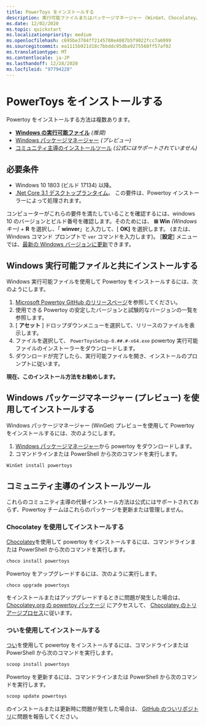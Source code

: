 ```yaml
---
title: PowerToys をインストールする
description: 実行可能ファイルまたはパッケージマネージャー (WinGet、Chocolatey、つい) を使用して、Windows 10 をカスタマイズするための一連のユーティリティである Powertoy をインストールします。
ms.date: 12/02/2020
ms.topic: quickstart
ms.localizationpriority: medium
ms.openlocfilehash: c695be3784ff2145788e4887b5f9022fcc7a6999
ms.sourcegitcommit: ea1115b921d18c7bbddc95dba9275568ff57af02
ms.translationtype: MT
ms.contentlocale: ja-JP
ms.lasthandoff: 12/28/2020
ms.locfileid: "97794228"
---
```

# <a name="install-powertoys"></a>PowerToys をインストールする

Powertoy をインストールする方法は複数あります。

- **[Windows の実行可能ファイル](#install-with-windows-executable-file)** *(推奨)*
- [Windows パッケージマネージャー](#install-with-windows-package-manager-preview) *(プレビュー)*
- [コミュニティ主導のインストールツール](#community-driven-install-tools) *(公式にはサポートされていません)*

## <a name="requirements"></a>必要条件

- Windows 10 1803 (ビルド 17134) 以降。
- [.Net Core 3.1 デスクトップランタイム](https://dotnet.microsoft.com/download/dotnet-core/thank-you/runtime-desktop-3.1.4-windows-x64-installer)。 この要件は、Powertoy インストーラーによって処理されます。

コンピューターがこれらの要件を満たしていることを確認するには、windows 10 のバージョンとビルド番号を確認します。そのためには、 **⊞ Win** *(Windows キー)*  +  **R** を選択し、「 **winver**」と入力して、[ **OK]** を選択します。 (または、Windows コマンド プロンプトで `ver` コマンドを入力します)。 [**設定**] メニューでは、[最新の Windows バージョンに更新](ms-settings:windowsupdate)できます。

## <a name="install-with-windows-executable-file"></a>Windows 実行可能ファイルと共にインストールする

Windows 実行可能ファイルを使用して Powertoy をインストールするには、次のようにします。

1. [Microsoft Powertoy GitHub のリリースページ](https://github.com/microsoft/PowerToys/releases/)を参照してください。
2. 使用できる Powertoy の安定したバージョンと試験的なバージョンの一覧を参照します。
3. [ **アセット** ] ドロップダウンメニューを選択して、リリースのファイルを表示します。
4. ファイルを選択して、 `PowerToysSetup-0.##.#-x64.exe` powertoy 実行可能ファイルのインストーラーをダウンロードします。
5. ダウンロードが完了したら、実行可能ファイルを開き、インストールのプロンプトに従います。

**現在、このインストール方法をお勧めします。**

## <a name="install-with-windows-package-manager-preview"></a>Windows パッケージマネージャー (プレビュー) を使用してインストールする

Windows パッケージマネージャー (WinGet) プレビューを使用して Powertoy をインストールするには、次のようにします。

1. [Windows パッケージマネージャー](https://github.com/microsoft/winget-cli/releases)から powertoy をダウンロードします。
2. コマンドラインまたは PowerShell から次のコマンドを実行します。

```powershell
WinGet install powertoys
```

## <a name="community-driven-install-tools"></a>コミュニティ主導のインストールツール

これらのコミュニティ主導の代替インストール方法は公式にはサポートされておらず、Powertoy チームはこれらのパッケージを更新または管理しません。

### <a name="install-with-chocolatey"></a>Chocolatey を使用してインストールする

[Chocolatey](https://chocolatey.org/)を使用して powertoy をインストールするには、コマンドラインまたは PowerShell から次のコマンドを実行します。

```powershell
choco install powertoys
```

Powertoy をアップグレードするには、次のように実行します。

```powershell
choco upgrade powertoys
```

をインストールまたはアップグレードするときに問題が発生した場合は、 [Chocolatey.org の powertoy パッケージ](https://chocolatey.org/packages/powertoys) にアクセスして、 [Chocolatey のトリアージプロセス](https://chocolatey.org/docs/package-triage-process)に従います。

### <a name="install-with-scoop"></a>ついを使用してインストールする

[つい](https://scoop.sh/)を使用して powertoy をインストールするには、コマンドラインまたは PowerShell から次のコマンドを実行します。

```powershell
scoop install powertoys
```

Powertoy を更新するには、コマンドラインまたは PowerShell から次のコマンドを実行します。

```powershell
scoop update powertoys
```

のインストールまたは更新時に問題が発生した場合は、 [GitHub のついリポジトリ](https://github.com/lukesampson/scoop/issues)に問題を報告してください。
